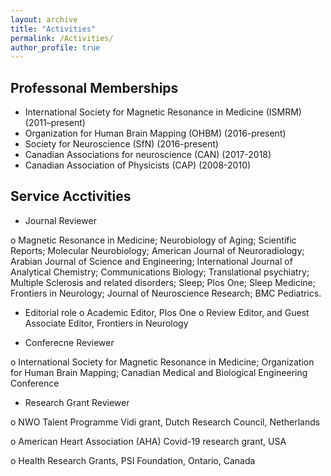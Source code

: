 ```yaml
---
layout: archive
title: "Activities"
permalink: /Activities/
author_profile: true
---
```


## Professonal Memberships 
- International Society for Magnetic Resonance in Medicine (ISMRM) (2011–present)
- Organization for Human Brain Mapping (OHBM) (2016-present)
- Society for Neuroscience (SfN) (2016-present)
- Canadian Associations for neuroscience (CAN) (2017-2018)
- Canadian Association of Physicists (CAP) (2008-2010)


## Service Acctivities 
- Journal Reviewer

o	Magnetic Resonance in Medicine; Neurobiology of Aging; Scientific Reports; Molecular Neurobiology; American Journal of Neuroradiology;	Arabian Journal of Science and Engineering; International Journal of Analytical Chemistry; Communications Biology; Translational psychiatry; Multiple Sclerosis and related disorders; Sleep;	Plos One; Sleep Medicine; Frontiers in Neurology; Journal of Neuroscience Research; BMC Pediatrics. 

- Editorial role
o	Academic Editor, Plos One
o	Review Editor, and Guest Associate Editor, Frontiers in Neurology 

- Conferecne Reviewer

o	International Society for Magnetic Resonance in Medicine; Organization for Human Brain Mapping; Canadian Medical and Biological Engineering Conference

- Research Grant Reviewer

o	NWO Talent Programme Vidi grant, Dutch Research Council, Netherlands

o	American Heart Association (AHA) Covid-19 research grant, USA 

o	Health Research Grants, PSI Foundation, Ontario, Canada 





